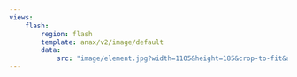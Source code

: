 ```yaml
---
views:
    flash:
        region: flash
        template: anax/v2/image/default
        data:
            src: "image/element.jpg?width=1105&height=185&crop-to-fit&area=0,0,30,0"
---
```

